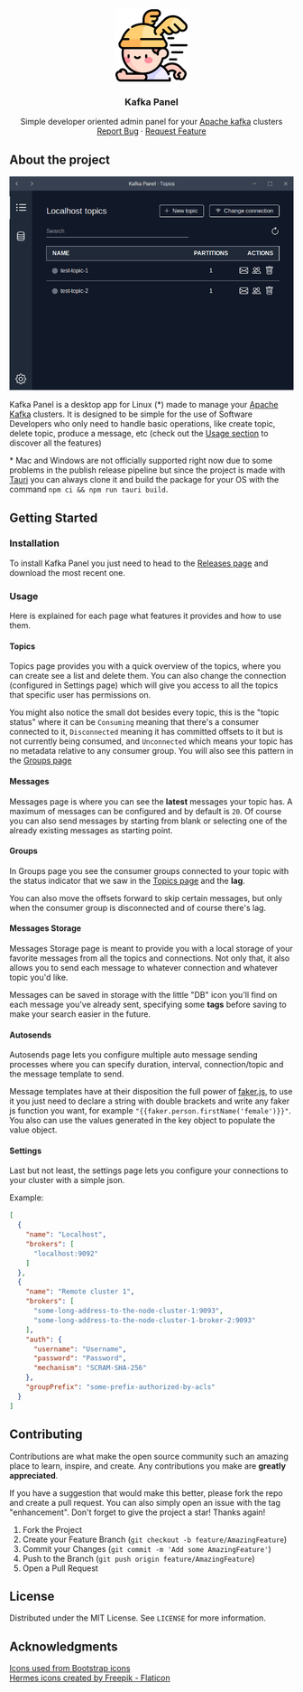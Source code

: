 <div align="center">
  <img src="app-icon.png" width="128px">
  <h3>Kafka Panel</h3>
  <p>
    Simple developer oriented admin panel for your <a href="https://kafka.apache.org">Apache kafka</a> clusters
    <br />
    <a href="https://github.com/ianFar96/kafka_panel/issues">Report Bug</a>
    ·
    <a href="https://github.com/ianFar96/kafka_panel/issues">Request Feature</a>
  </p>
</div>

## About the project

![Kafka Panel screenshot](src/assets/screenshots/topics-page.png)

Kafka Panel is a desktop app for Linux (*) made to manage your [Apache Kafka](https://kafka.apache.org) clusters. It is designed to be simple for the use of Software Developers who only need to handle basic operations, like create topic, delete topic, produce a message, etc (check out the [Usage section](#usage) to discover all the features)

\* Mac and Windows are not officially supported right now due to some problems in the publish release pipeline but since the project is made with [Tauri](https://tauri.app/) you can always clone it and build the package for your OS with the command `npm ci && npm run tauri build`.

## Getting Started

### Installation

To install Kafka Panel you just need to head to the [Releases page](https://github.com/ianFar96/kafka_panel/releases) and download the most recent one.

### Usage

Here is explained for each page what features it provides and how to use them.

#### Topics

Topics page provides you with a quick overview of the topics, where you can create see a list and delete them. You can also change the connection (configured in Settings page) which will give you access to all the topics that specific user has permissions on.

You might also notice the small dot besides every topic, this is the "topic status" where it can be `Consuming` meaning that there's a consumer connected to it, `Disconnected` meaning it has committed offsets to it but is not currently being consumed, and `Unconnected` which means your topic has no metadata relative to any consumer group. You will also see this pattern in the [Groups page](#groups)

#### Messages

Messages page is where you can see the **latest** messages your topic has. A maximum of messages can be configured and by default is `20`. Of course you can also send messages by starting from blank or selecting one of the already existing messages as starting point.

#### Groups

In Groups page you see the consumer groups connected to your topic with the status indicator that we saw in the [Topics page](#topics) and the **lag**.

You can also move the offsets forward to skip certain messages, but only when the consumer group is disconnected and of course there's lag.

#### Messages Storage

Messages Storage page is meant to provide you with a local storage of your favorite messages from all the topics and connections. Not only that, it also allows you to send each message to whatever connection and whatever topic you'd like.

Messages can be saved in storage with the little "DB" icon you'll find on each message you've already sent, specifying some **tags** before saving to make your search easier in the future.

#### Autosends

Autosends page lets you configure multiple auto message sending processes where you can specify duration, interval, connection/topic and the message template to send. 

Message templates have at their disposition the full power of [faker.js](https://fakerjs.dev/), to use it you just need to declare a string with double brackets and write any faker js function you want, for example `"{{faker.person.firstName('female')}}"`. You also can use the values generated in the key object to populate the value object.

#### Settings

Last but not least, the settings page lets you configure your connections to your cluster with a simple json.

Example:

```json
[
  {
    "name": "Localhost",
    "brokers": [
      "localhost:9092"
    ]
  },
  {
    "name": "Remote cluster 1",
    "brokers": [
      "some-long-address-to-the-node-cluster-1:9093",
      "some-long-address-to-the-node-cluster-1-broker-2:9093"
    ],
    "auth": {
      "username": "Username",
      "password": "Password",
      "mechanism": "SCRAM-SHA-256"
    },
    "groupPrefix": "some-prefix-authorized-by-acls"
  }
]
```

## Contributing

Contributions are what make the open source community such an amazing place to learn, inspire, and create. Any contributions you make are **greatly appreciated**.

If you have a suggestion that would make this better, please fork the repo and create a pull request. You can also simply open an issue with the tag "enhancement".
Don't forget to give the project a star! Thanks again!

1. Fork the Project
2. Create your Feature Branch (`git checkout -b feature/AmazingFeature`)
3. Commit your Changes (`git commit -m 'Add some AmazingFeature'`)
4. Push to the Branch (`git push origin feature/AmazingFeature`)
5. Open a Pull Request

## License

Distributed under the MIT License. See `LICENSE` for more information.

## Acknowledgments

<a href="https://icons.getbootstrap.com/" title="bootstrap icons">Icons used from Bootstrap icons</a>
<br />
<a href="https://www.flaticon.com/free-icons/hermes" title="hermes icons">Hermes icons created by Freepik - Flaticon</a>
